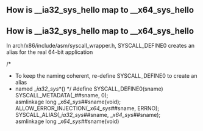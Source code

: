 How is __ia32_sys_hello map to __x64_sys_hello
-----------------------------------------------
How is __ia32_sys_hello map to __x64_sys_hello
-----------------------------------------------

In arch/x86/include/asm/syscall_wrapper.h, SYSCALL_DEFINE0 creates an alias for the real 64-bit application

/*
 * To keep the naming coherent, re-define SYSCALL_DEFINE0 to create an alias
 * named __ia32_sys_*()
 */
#define SYSCALL_DEFINE0(sname)					\
	SYSCALL_METADATA(_##sname, 0);				\
	asmlinkage long __x64_sys_##sname(void);		\
	ALLOW_ERROR_INJECTION(__x64_sys_##sname, ERRNO);	\
	SYSCALL_ALIAS(__ia32_sys_##sname, __x64_sys_##sname);	\
	asmlinkage long __x64_sys_##sname(void)